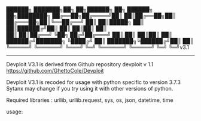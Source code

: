 
██████╗ ███████╗██╗   ██╗██████╗ ██╗      ██████╗ ██╗████████╗
██╔══██╗██╔════╝██║   ██║██╔══██╗██║     ██╔═══██╗██║╚══██╔══╝
██║  ██║█████╗  ██║   ██║██████╔╝██║     ██║   ██║██║   ██║   
██║  ██║██╔══╝  ╚██╗ ██╔╝██╔═══╝ ██║     ██║   ██║██║   ██║   
██████╔╝███████╗ ╚████╔╝ ██║     ███████╗╚██████╔╝██║   ██║   
╚═════╝ ╚══════╝  ╚═══╝  ╚═╝     ╚══════╝ ╚═════╝ ╚═╝   ╚═╝v3.1

----------------------------------------------------------------

Devploit V3.1 is derived from Github repository devploit v 1.1 https://github.com/GhettoCole/Devploit

Devploit V3.1 is recoded for usage with python specific to version 3.7.3
Sytanx may change if you try using it with other versions of python. 

Required libraries : urllib, urllib.request, sys, os, json, datetime, time

usage: 

